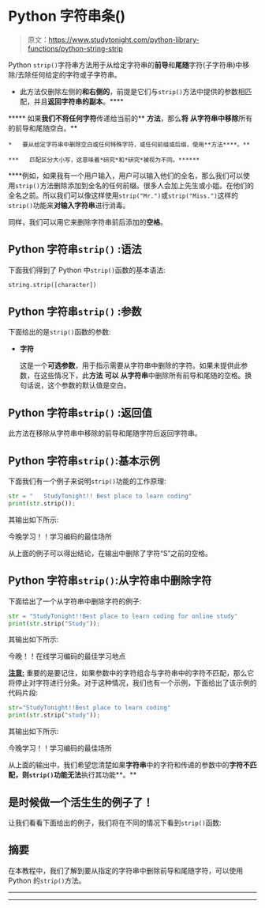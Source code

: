 # Python 字符串条()

> 原文：<https://www.studytonight.com/python-library-functions/python-string-strip>

Python `strip()`字符串方法用于从给定字符串的**前导**和**尾随**字符(子字符串)中移除/去除任何给定的字符或子字符串。

*   此方法仅删除左侧的**和右侧的**，前提是它们与`strip()`方法中提供的参数相匹配，并且**返回字符串的副本**。****

*****   如果**我们不将任何字符**传递给当前的** **方法**，那么**将** **从字符串中移除**所有的前导和尾随空白。**

    *   要从给定字符串中删除空白或任何特殊字符，或任何前缀或后缀，使用**方法****。**

    ***   匹配区分大小写，这意味着*研究*和*研究*被视为不同。****** 

 ****例如，如果我有一个用户输入，用户可以输入他们的全名，那么我们可以使用`strip()`方法删除添加到全名的任何前缀。很多人会加上先生或小姐。在他们的全名之前。所以我们可以像这样使用`strip("Mr.")`或`strip("Miss.")`这样的`strip()`功能来**对输入字符串**进行消毒。

同样，我们可以用它来删除字符串前后添加的**空格**。

## Python 字符串``strip()`` :语法

下面我们得到了 Python 中`strip()`函数的基本语法:

```py
string.strip([character])
```

## Python 字符串``strip()`` :参数

下面给出的是`strip()`函数的参数:

*   **字符**

    这是一个**可选参数**，用于指示需要从字符串中删除的字符。如果未提供此参数，在这些情况下，此**方法** **可以** **从字符串**中删除所有前导和尾随的空格。换句话说，这个参数的默认值是空白。

## Python 字符串``strip()`` :返回值

此方法在移除从字符串中移除的前导和尾随字符后返回字符串。

## Python 字符串`strip()`:基本示例

下面我们有一个例子来说明`strip()`功能的工作原理:

```py
str = "   StudyTonight!! Best place to learn coding"
print(str.strip());
```

其输出如下所示:

今晚学习！！学习编码的最佳场所

从上面的例子可以得出结论，在输出中删除了字符“S”之前的空格。

## Python 字符串`strip()`:从字符串中删除字符

下面给出了一个从字符串中删除字符的例子:

```py
str = "StudyTonight!!Best place to learn coding for online study"
print(str.strip("Study"));
```

其输出如下所示:

今晚！！在线学习编码的最佳学习地点

<u>**注意:**</u> 重要的是要记住，如果参数中的字符组合与字符串中的字符不匹配，那么它将停止对字符进行分条。对于这种情况，我们也有一个示例，下面给出了该示例的代码片段:

```py
str="StudyTonight!!Best place to learn coding"
print(str.strip("study"));
```

其输出如下所示:

今晚学习！！学习编码的最佳场所

从上面的输出中，我们希望您清楚如果**字符串**中的字符和传递的参数中的**字符不匹配，则`strip()`功能无法**执行其功能**。**

## 是时候做一个活生生的例子了！

让我们看看下面给出的例子，我们将在不同的情况下看到`strip()`函数:

## 摘要

在本教程中，我们了解到要从指定的字符串中删除前导和尾随字符，可以使用 Python 的`strip()`方法。

* * *

* * *****